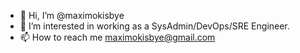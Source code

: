 - 👋 Hi, I’m @maximokisbye
- 👀 I’m interested in working as a SysAdmin/DevOps/SRE Engineer.
- 📫 How to reach me maximokisbye@gmail.com

<!---
maximokisbye/maximokisbye is a ✨ special ✨ repository because its `README.md` (this file) appears on your GitHub profile.
You can click the Preview link to take a look at your changes.
--->
